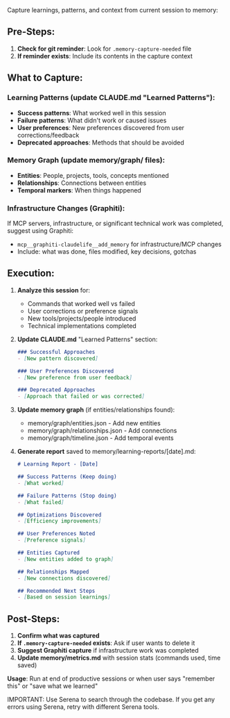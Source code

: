 Capture learnings, patterns, and context from current session to memory:

## Pre-Steps:
1. **Check for git reminder**: Look for `.memory-capture-needed` file
2. **If reminder exists**: Include its contents in the capture context

## What to Capture:

### Learning Patterns (update CLAUDE.md "Learned Patterns"):
- **Success patterns**: What worked well in this session
- **Failure patterns**: What didn't work or caused issues
- **User preferences**: New preferences discovered from user corrections/feedback
- **Deprecated approaches**: Methods that should be avoided

### Memory Graph (update memory/graph/ files):
- **Entities**: People, projects, tools, concepts mentioned
- **Relationships**: Connections between entities
- **Temporal markers**: When things happened

### Infrastructure Changes (Graphiti):
If MCP servers, infrastructure, or significant technical work was completed, suggest using Graphiti:
- `mcp__graphiti-claudelife__add_memory` for infrastructure/MCP changes
- Include: what was done, files modified, key decisions, gotchas

## Execution:

1. **Analyze this session** for:
   - Commands that worked well vs failed
   - User corrections or preference signals
   - New tools/projects/people introduced
   - Technical implementations completed

2. **Update CLAUDE.md** "Learned Patterns" section:
   ```markdown
   ### Successful Approaches
   - [New pattern discovered]

   ### User Preferences Discovered
   - [New preference from user feedback]

   ### Deprecated Approaches
   - [Approach that failed or was corrected]
   ```

3. **Update memory graph** (if entities/relationships found):
   - memory/graph/entities.json - Add new entities
   - memory/graph/relationships.json - Add connections
   - memory/graph/timeline.json - Add temporal events

4. **Generate report** saved to memory/learning-reports/[date].md:
   ```markdown
   # Learning Report - [Date]

   ## Success Patterns (Keep doing)
   - [What worked]

   ## Failure Patterns (Stop doing)
   - [What failed]

   ## Optimizations Discovered
   - [Efficiency improvements]

   ## User Preferences Noted
   - [Preference signals]

   ## Entities Captured
   - [New entities added to graph]

   ## Relationships Mapped
   - [New connections discovered]

   ## Recommended Next Steps
   - [Based on session learnings]
   ```

## Post-Steps:
1. **Confirm what was captured**
2. **If `.memory-capture-needed` exists**: Ask if user wants to delete it
3. **Suggest Graphiti capture** if infrastructure work was completed
4. **Update memory/metrics.md** with session stats (commands used, time saved)

**Usage**: Run at end of productive sessions or when user says "remember this" or "save what we learned"

IMPORTANT: Use Serena to search through the codebase. If you get any errors using Serena, retry with different
Serena tools.
